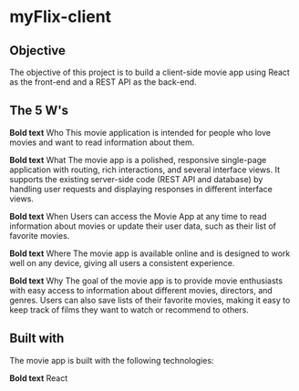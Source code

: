 # myFlix-client

## Objective
The objective of this project is to build a client-side movie app using React as the front-end and a REST API as the back-end.

## The 5 W's

**Bold text** Who
This movie application is intended for people who love movies and want to read information about them.

**Bold text** What
The movie app is a polished, responsive single-page application with routing, rich interactions, and several interface views. It supports the existing server-side code (REST API and database) by handling user requests and displaying responses in different interface views.

**Bold text** When
Users can access the Movie App at any time to read information about movies or update their user data, such as their list of favorite movies.

**Bold text** Where
The movie app is available online and is designed to work well on any device, giving all users a consistent experience.

**Bold text** Why
The goal of the movie app is to provide movie enthusiasts with easy access to information about different movies, directors, and genres. Users can also save lists of their favorite movies, making it easy to keep track of films they want to watch or recommend to others.

## Built with
The movie app is built with the following technologies:

**Bold text** React
 
